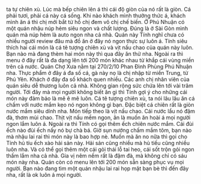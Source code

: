 ta tự chiên xù. Lúc mà bếp chiên lên á thì cái độ giòn của nó rất là giòn. Cá phải tươi, phải cá này cá sống. Khi nào khách mình thưởng thức á, khách mình ăn á thì chị mới bắt từ hồ chị đem vô chị chế biến. Ở Phú Nhuận có một quán nhậu núp hẻm siêu ngon và chất lượng. Đúng là ở Sài Gòn mình quán mà núp hẻm là auto ngon nha cả nhà. Quán này Tính nghĩ chưa có nhiều người review đâu mà đồ ăn ở đây nó ngon thực sự luôn á. Tính siêu thích hai cái món là cá tê tượng chiên xù và vịt nấu chao của quán này luôn. Bạn nào mà đang thèm hai món này thì qua đây ăn thử nha. Ngoài ra thì menu ở đây rất là đa dạng lên tới 200 món khác nhau từ khắp cái vùng miền trên cả nước. Quán Chợ Xưa nằm tại 270/2/10 Phan Đình Phùng Phú Nhuận nha. Thực phẩm ở đây á đa số cá, gà này nọ là chị nhập từ miền Trung, từ Phú Yên. Khách ở đây đa số khách quen nhiều. Các anh chị nhân viên của quán siêu dễ thương luôn cả nhà. Không gian rộng sức chứa lên tới vài trăm người. Tới đây mà mọi người không biết ăn gì thì Tính gợi ý cho những cái món này đảm bảo là mê ê mê luôn. Cá tê tượng chiên xù, ta nói lâu lâu ăn cá chấm với nước mắm kẹo nó ngon không gì bạn. Đặc biệt cá chiên rất là giòn nước mắm siêu dính nha. Món tiếp theo là vịt nấu chao. Cái nước lẩu nó đậm đà, thơm mùi chao. Thịt vịt nấu mềm ngon, ăn là muốn ăn hoài á mọi người ngon lắm luôn á. Ngoài ra thì Tính có gọi thêm ếch chiên nước mắm. Cái đùi ếch nào đùi ếch nấy nó bự chà bá. Giờ sụn nướng chấm mắm tôm, bạn nào mà nhậu lai rai thì món này là bao hợp nè. Muốn mà ăn no nữa thì gọi cho Tính hủ tíu ếch xào hải sản này. Hải sản cũng nhiều mà hủ tiếu cũng nhiều luôn nha. Và có thể gọi thêm một cái gỏi thái lỗ tai heo, cái sốt trộn gỏi ngon thấm lắm nha cả nhà. Gia vị nêm nếm rất là đậm đà, mà không chỉ có sáu món này nha. Quán còn có menu lên tới 200 món sẵn sàng phục vụ mọi người. Bạn nào đang tìm một quán nhậu lai rai họp mặt bạn bè thì đến đây nha, rất là ok luôn á mọi người.